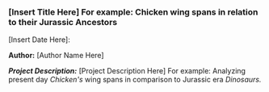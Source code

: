 





### [Insert Title Here] For example: Chicken wing spans in relation to their Jurassic Ancestors

[Insert Date Here]:

**Author:** [Author Name Here]


__*Project Description:*__ [Project Description Here] For example: Analyzing present day *Chicken's* wing spans in comparison to Jurassic era *Dinosaurs.*
